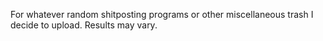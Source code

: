 For whatever random shitposting programs or other miscellaneous trash I decide to upload.  Results may vary.
